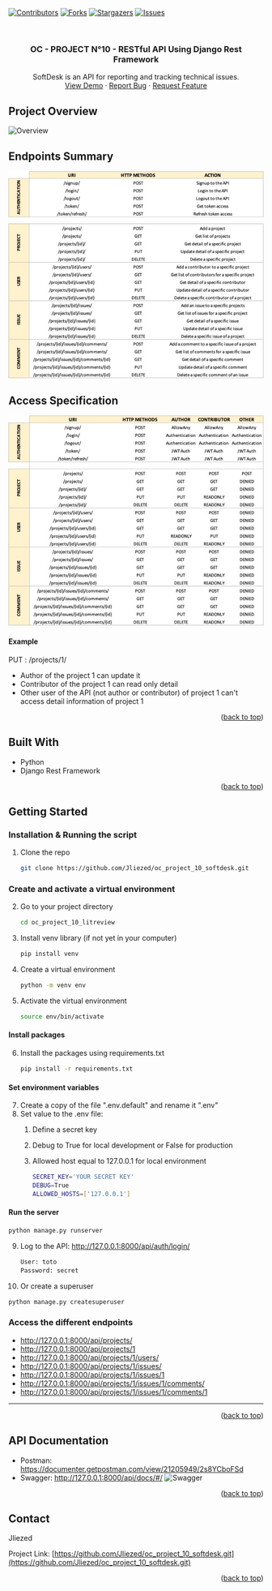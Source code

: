 <div id="top"></div>

<!-- PROJECT SHIELDS -->
<!--
*** I'm using markdown "reference style" links for readability.
*** Reference links are enclosed in brackets [ ] instead of parentheses ( ).
*** See the bottom of this document for the declaration of the reference variables
*** for contributors-url, forks-url, etc. This is an optional, concise syntax you may use.
*** https://www.markdownguide.org/basic-syntax/#reference-style-links
-->
[![Contributors][contributors-shield]][contributors-url]
[![Forks][forks-shield]][forks-url]
[![Stargazers][stars-shield]][stars-url]
[![Issues][issues-shield]][issues-url]



<!-- PROJECT LOGO -->
<br />
<div align="center">

<h3 align="center">OC - PROJECT N°10 - RESTful API Using Django Rest Framework</h3>

  <p align="center">
   SoftDesk is an API for reporting and tracking technical issues. 
    <br />
    <a href="https://github.com/Jliezed/oc_project_9_litreview">View Demo</a>
    ·
    <a href="https://github.com/Jliezed/oc_project_9_litreview/issues">Report Bug</a>
    ·
    <a href="https://github.com/Jliezed/oc_project_9_litreview/issues">Request Feature</a>
  </p>
</div>




<!-- ABOUT THE PROJECT -->
## Project Overview
![Overview](static/assets/oc_project_10_drf.gif)

## Endpoints Summary
![Authentication](static/assets/oc_10_endpoints.jpg)

## Access Specification
![Access](static/assets/oc_project_10_access.jpg)
#### Example
PUT : /projects/1/
- Author of the project 1 can update it
- Contributor of the project 1 can read only detail
- Other user of the API (not author or contributor) of project 1 can't access detail information of project 1




<p align="right">(<a href="#top">back to top</a>)</p>



## Built With

* Python 
* Django Rest Framework

<p align="right">(<a href="#top">back to top</a>)</p>



<!-- GETTING STARTED -->
## Getting Started

### Installation & Running the script

1. Clone the repo
   ```sh
   git clone https://github.com/Jliezed/oc_project_10_softdesk.git
   ```

### Create and activate a virtual environment
2. Go to your project directory
   ```sh
   cd oc_project_10_litreview
   ```
3. Install venv library (if not yet in your computer)
   ```sh
   pip install venv
   ```
4. Create a virtual environment
   ```sh
   python -m venv env
   ```
5. Activate the virtual environment
   ```sh
   source env/bin/activate
   ```
#### Install packages
6. Install the packages using requirements.txt
   ```sh
   pip install -r requirements.txt
   ```
#### Set environment variables
7. Create a copy of the file ".env.default" and rename it ".env"
8. Set value to the .env file:
   1. Define a secret key
   2. Debug to True for local development or False for production
   3. Allowed host equal to 127.0.0.1 for local environment

      ```sh
      SECRET_KEY='YOUR SECRET KEY'
      DEBUG=True
      ALLOWED_HOSTS=['127.0.0.1']
      ```

#### Run the server
   ```sh
   python manage.py runserver
   ```
9. Log to the API: http://127.0.0.1:8000/api/auth/login/
   ```sh
   User: toto
   Password: secret
   ```
10. Or create a superuser
   ```sh
   python manage.py createsuperuser
   ```

### Access the different endpoints
- http://127.0.0.1:8000/api/projects/
- http://127.0.0.1:8000/api/projects/1
- http://127.0.0.1:8000/api/projects/1/users/
- http://127.0.0.1:8000/api/projects/1/issues/
- http://127.0.0.1:8000/api/projects/1/issues/1
- http://127.0.0.1:8000/api/projects/1/issues/1/comments/
- http://127.0.0.1:8000/api/projects/1/issues/1/comments/1
---


<p align="right">(<a href="#top">back to top</a>)</p>


## API Documentation
- Postman: https://documenter.getpostman.com/view/21205949/2s8YCboFSd
- Swagger: http://127.0.0.1:8000/api/docs/#/
![Swagger](static/assets/oc_project_10_swagger.gif)



<p align="right">(<a href="#top">back to top</a>)</p>



<!-- CONTACT -->
## Contact

Jliezed

Project Link: [https://github.com/Jliezed/oc_project_10_softdesk.git](https://github.com/Jliezed/oc_project_10_softdesk.git)

<p align="right">(<a href="#top">back to top</a>)</p>






<!-- MARKDOWN LINKS & IMAGES -->
<!-- https://www.markdownguide.org/basic-syntax/#reference-style-links -->
[contributors-shield]: https://img.shields.io/github/contributors/Jliezed/oc_project_10_softdesk.svg?style=for-the-badge
[contributors-url]: https://github.com/Jliezed/oc_project_10_softdesk/graphs/contributors
[forks-shield]: https://img.shields.io/github/forks/Jliezed/oc_project_10_softdesk.svg?style=for-the-badge
[forks-url]: https://github.com/Jliezed/oc_project_10_softdesk/network/members
[stars-shield]: https://img.shields.io/github/stars/Jliezed/oc_project_10_softdesk.svg?style=for-the-badge
[stars-url]: https://github.com/Jliezed/oc_project_10_softdesk/stargazers
[issues-shield]: https://img.shields.io/github/issues/Jliezed/oc_project_10_softdesk.svg?style=for-the-badge
[issues-url]: https://github.com/Jliezed/oc_project_10_softdesk/issues
[license-shield]: https://img.shields.io/github/license/Jliezed/oc_project_10_softdesk.svg?style=for-the-badge
[license-url]: https://github.com/Jliezed/oc_project_10_softdesk/blob/master/LICENSE.txt
[linkedin-shield]: https://img.shields.io/badge/-LinkedIn-black.svg?style=for-the-badge&logo=linkedin&colorB=555
[linkedin-url]: https://linkedin.com/in/linkedin_username
[product-screenshot]: images/screenshot.png
